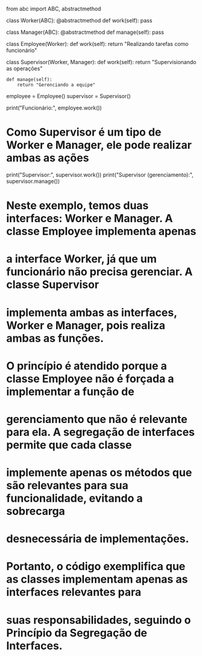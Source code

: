 from abc import ABC, abstractmethod

class Worker(ABC):
    @abstractmethod
    def work(self):
        pass

class Manager(ABC):
    @abstractmethod
    def manage(self):
        pass

class Employee(Worker):
    def work(self):
        return "Realizando tarefas como funcionário"

class Supervisor(Worker, Manager):
    def work(self):
        return "Supervisionando as operações"

    def manage(self):
        return "Gerenciando a equipe"

employee = Employee()
supervisor = Supervisor()

print("Funcionário:", employee.work())

# Como Supervisor é um tipo de Worker e Manager, ele pode realizar ambas as ações
print("Supervisor:", supervisor.work())
print("Supervisor (gerenciamento):", supervisor.manage())


# Neste exemplo, temos duas interfaces: Worker e Manager. A classe Employee implementa apenas 
# a interface Worker, já que um funcionário não precisa gerenciar. A classe Supervisor 
# implementa ambas as interfaces, Worker e Manager, pois realiza ambas as funções.

# O princípio é atendido porque a classe Employee não é forçada a implementar a função de 
# gerenciamento que não é relevante para ela. A segregação de interfaces permite que cada classe
# implemente apenas os métodos que são relevantes para sua funcionalidade, evitando a sobrecarga
# desnecessária de implementações.

# Portanto, o código exemplifica que as classes implementam apenas as interfaces relevantes para
# suas responsabilidades, seguindo o Princípio da Segregação de Interfaces.